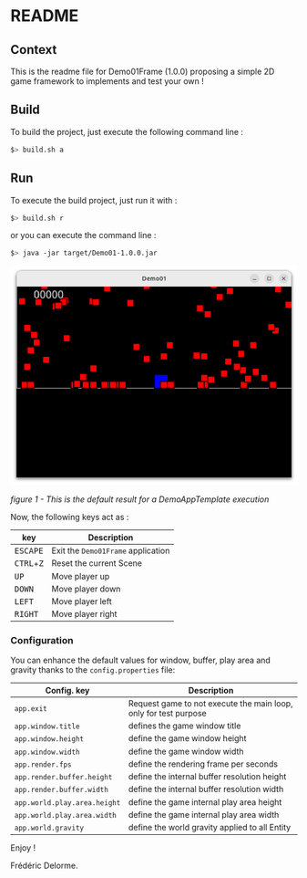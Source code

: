 # README

## Context

This is the readme file for Demo01Frame (1.0.0) proposing a simple 2D game framework
to implements and test your own !

## Build

To build the project, just execute the following command line :

```bash
$> build.sh a
```

## Run

To execute the build project, just run it with :

```bash
$> build.sh r
```

or you can execute the command line :

```bash
$> java -jar target/Demo01-1.0.0.jar
```

![This is the default result for a DemoAppTemplate execution](src/docs/images/screenshot-1.png "This is the default result for a DemoAppTemplate execution")

_figure 1 - This is the default result for a DemoAppTemplate execution_

Now, the following keys act as :

| key                          | Description                                   |
|------------------------------|-----------------------------------------------|
| <kbd>ESCAPE</kbd>            | Exit the <code>Demo01Frame</code> application | 
| <kbd>CTRL</kbd>+<kbd>Z</kbd> | Reset the current Scene                       | 
| <kbd>UP</kbd>                | Move player up                                | 
| <kbd>DOWN</kbd>              | Move player down                              | 
| <kbd>LEFT</kbd>              | Move player left                              | 
| <kbd>RIGHT</kbd>             | Move player right                             | 

### Configuration

You can enhance the default values for window, buffer, play area and gravity thanks to
the `config.properties` file:

| Config. key                  | Description                                                      |
|------------------------------|------------------------------------------------------------------|
| `app.exit`                   | Request game to not execute the main loop, only for test purpose |
| `app.window.title`           | defines the game window title                                    |
| `app.window.height`          | define the game window height                                    |
| `app.window.width`           | define the game window width                                     |
| `app.render.fps`             | define the rendering frame per seconds                           |
| `app.render.buffer.height`   | define the internal buffer resolution height                     |
| `app.render.buffer.width`    | define the internal buffer resolution width                      |
| `app.world.play.area.height` | define the game internal play area height                        |
| `app.world.play.area.width`  | define the game internal play area width                         |
| `app.world.gravity`          | define the world gravity applied to all Entity                   |

Enjoy !

Frédéric Delorme.

